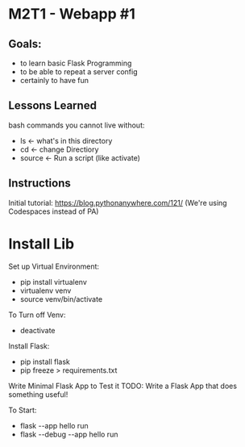 # M2T1 - Webapp #1

## Goals:
- to learn basic Flask Programming
- to be able to repeat a server config
- certainly to have fun

## Lessons Learned
bash commands you cannot live without:
- ls <- what's in this directory
- cd <- change Directiory
- source <- Run a script (like activate)

## Instructions
Initial tutorial: https://blog.pythonanywhere.com/121/
(We're using Codespaces instead of PA)

# Install Lib

Set up Virtual Environment:
- pip install virtualenv
- virtualenv venv
- source venv/bin/activate

To Turn off Venv:
- deactivate

Install Flask:
- pip install flask
- pip freeze > requirements.txt

Write Minimal Flask App to Test it
TODO: Write a Flask App that does something useful!

To Start:
- flask --app hello run
- flask --debug --app hello run
